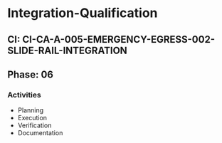 # Integration-Qualification

## CI: CI-CA-A-005-EMERGENCY-EGRESS-002-SLIDE-RAIL-INTEGRATION
## Phase: 06

### Activities
- Planning
- Execution
- Verification
- Documentation
